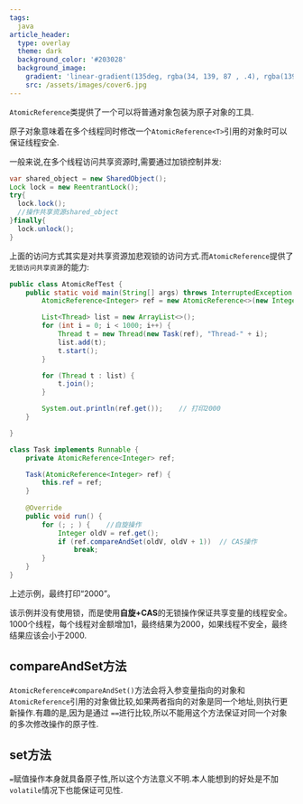 ```yaml
---
tags: 
  java
article_header:
  type: overlay
  theme: dark
  background_color: '#203028'
  background_image:
    gradient: 'linear-gradient(135deg, rgba(34, 139, 87 , .4), rgba(139, 34, 139, .4))'
    src: /assets/images/cover6.jpg
---
```


`AtomicReference`类提供了一个可以将普通对象包装为原子对象的工具.

原子对象意味着在多个线程同时修改一个`AtomicReference<T>`引用的对象时可以保证线程安全.

<!--more-->

一般来说,在多个线程访问共享资源时,需要通过加锁控制并发:

```java
var shared_object = new SharedObject();
Lock lock = new ReentrantLock();
try{
  lock.lock();
  //操作共享资源shared_object
}finally{
  lock.unlock();
}
```

上面的访问方式其实是对共享资源加悲观锁的访问方式.而`AtomicReference`提供了`无锁访问共享资源`的能力:

```java
public class AtomicRefTest {
    public static void main(String[] args) throws InterruptedException {
        AtomicReference<Integer> ref = new AtomicReference<>(new Integer(1000));

        List<Thread> list = new ArrayList<>();
        for (int i = 0; i < 1000; i++) {
            Thread t = new Thread(new Task(ref), "Thread-" + i);
            list.add(t);
            t.start();
        }

        for (Thread t : list) {
            t.join();
        }

        System.out.println(ref.get());    // 打印2000
    }

}

class Task implements Runnable {
    private AtomicReference<Integer> ref;

    Task(AtomicReference<Integer> ref) {
        this.ref = ref;
    }
    
    @Override
    public void run() {
        for (; ; ) {    //自旋操作
            Integer oldV = ref.get();   
            if (ref.compareAndSet(oldV, oldV + 1))  // CAS操作 
                break;
        }
    }
}
```

上述示例，最终打印“2000”。

该示例并没有使用锁，而是使用**自旋+CAS**的无锁操作保证共享变量的线程安全。1000个线程，每个线程对金额增加1，最终结果为2000，如果线程不安全，最终结果应该会小于2000.

## compareAndSet方法

`AtomicReference#compareAndSet()`方法会将入参变量指向的对象和`AtomicReference`引用的对象做比较,如果两者指向的对象是同一个地址,则执行更新操作.有趣的是,因为是通过 `==`进行比较,所以不能用这个方法保证对同一个对象的多次修改操作的原子性.

## set方法

`=`赋值操作本身就具备原子性,所以这个方法意义不明.本人能想到的好处是不加`volatile`情况下也能保证可见性.